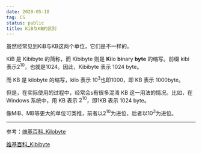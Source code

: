 ```yaml
---
date: 2020-05-18
tag: CS
status: public
title: KiB与KB的区别
---
```


虽然经常见到KiB与KB这两个单位，它们是不一样的。

KiB 是 Kibibyte 的简称，而 Kibibyte 则是 **Ki**lo **bi**nary **byte** 的缩写。前缀 kibi 表示$2^{10}$，也就是1024。因此，Kibibyte 表示 1024 byte。

而 KB 是 kilobyte 的缩写，kilo 表示 $10^3$也即1000，即 KB 表示 1000byte。

但是，在实际使用的过程中，经常会s有很多混淆 KB 这一用法的情况。比如，在 Windows 系统中，用 KB 表示 $2^{10}$，即1KB 表示 1024 byte。

像MiB、MB等更大的单位可类推，前者以$2^{10}$为进位，后者以$10^3$为进位。

-----

参考：[维基百科_Kilobyte](https://en.wikipedia.org/wiki/Kilobyte)

[维基百科_Kibibyte](https://en.wikipedia.org/wiki/Kibibyte)

